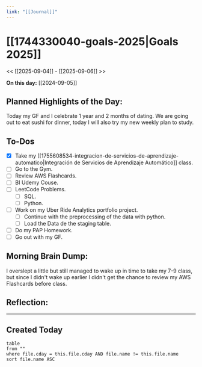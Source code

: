 ```yaml
---
link: "[[Journal]]"
---
```

# [[1744330040-goals-2025|Goals 2025]]
<< [[2025-09-04]] - [[2025-09-06]] >>

**On this day:** [[2024-09-05]]
## Planned Highlights of the Day:
Today my GF and I celebrate 1 year and 2 months of dating. We are going out to eat sushi for dinner, today I will also try my new weekly plan to study.

## To-Dos
- [x] Take my [[1755608534-integracion-de-servicios-de-aprendizaje-automatico|Integración de Servicios de Aprendizaje Automático]] class.
- [ ] Go to the Gym.
- [ ] Review AWS Flashcards.
- [ ] BI Udemy Couse.
- [ ] LeetCode Problems.
	- [ ] SQL.
	- [ ] Python.
- [ ] Work on my Uber Ride Analytics portfolio project.
	- [ ] Continue with the preprocessing of the data with python.
	- [ ] Load the Data de the staging table.
- [ ] Do my PAP Homework.
- [ ] Go out with my GF.

## Morning Brain Dump:
I overslept a little but still managed to wake up in time to take my 7-9 class, but since I didn't wake up earlier I didn't get the chance to review my AWS Flashcards before class.

## Reflection:


---
## Created Today
```dataview
table
from ""
where file.cday = this.file.cday AND file.name != this.file.name
sort file.name ASC
```

